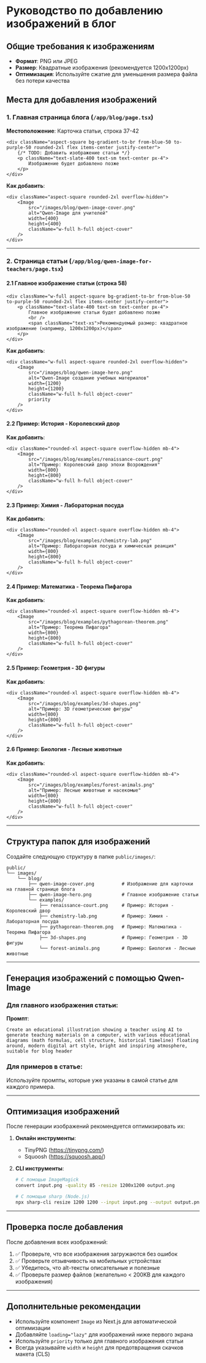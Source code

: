 # Руководство по добавлению изображений в блог

## Общие требования к изображениям

- **Формат**: PNG или JPEG
- **Размер**: Квадратные изображения (рекомендуется 1200x1200px)
- **Оптимизация**: Используйте сжатие для уменьшения размера файла без потери качества

## Места для добавления изображений

### 1. Главная страница блога (`/app/blog/page.tsx`)

**Местоположение**: Карточка статьи, строка 37-42

```tsx
<div className="aspect-square bg-gradient-to-br from-blue-50 to-purple-50 rounded-2xl flex items-center justify-center">
	{/* TODO: Добавить изображение статьи */}
	<p className="text-slate-400 text-sm text-center px-4">
		Изображение будет добавлено позже
	</p>
</div>
```

**Как добавить**:
```tsx
<div className="aspect-square rounded-2xl overflow-hidden">
	<Image
		src="/images/blog/qwen-image-cover.png"
		alt="Qwen-Image для учителей"
		width={400}
		height={400}
		className="w-full h-full object-cover"
	/>
</div>
```

---

### 2. Страница статьи (`/app/blog/qwen-image-for-teachers/page.tsx`)

#### 2.1 Главное изображение статьи (строка 58)

```tsx
<div className="w-full aspect-square bg-gradient-to-br from-blue-50 to-purple-50 rounded-2xl flex items-center justify-center">
	<p className="text-slate-400 text-sm text-center px-4">
		Главное изображение статьи будет добавлено позже
		<br />
		<span className="text-xs">Рекомендуемый размер: квадратное изображение (например, 1200x1200px)</span>
	</p>
</div>
```

**Как добавить**:
```tsx
<div className="w-full aspect-square rounded-2xl overflow-hidden">
	<Image
		src="/images/blog/qwen-image-hero.png"
		alt="Qwen-Image создание учебных материалов"
		width={1200}
		height={1200}
		className="w-full h-full object-cover"
		priority
	/>
</div>
```

#### 2.2 Пример: История - Королевский двор

**Как добавить**:
```tsx
<div className="rounded-xl aspect-square overflow-hidden mb-4">
	<Image
		src="/images/blog/examples/renaissance-court.png"
		alt="Пример: Королевский двор эпохи Возрождения"
		width={800}
		height={800}
		className="w-full h-full object-cover"
	/>
</div>
```

#### 2.3 Пример: Химия - Лабораторная посуда

**Как добавить**:
```tsx
<div className="rounded-xl aspect-square overflow-hidden mb-4">
	<Image
		src="/images/blog/examples/chemistry-lab.png"
		alt="Пример: Лабораторная посуда и химическая реакция"
		width={800}
		height={800}
		className="w-full h-full object-cover"
	/>
</div>
```

#### 2.4 Пример: Математика - Теорема Пифагора

**Как добавить**:
```tsx
<div className="rounded-xl aspect-square overflow-hidden mb-4">
	<Image
		src="/images/blog/examples/pythagorean-theorem.png"
		alt="Пример: Теорема Пифагора"
		width={800}
		height={800}
		className="w-full h-full object-cover"
	/>
</div>
```

#### 2.5 Пример: Геометрия - 3D фигуры

**Как добавить**:
```tsx
<div className="rounded-xl aspect-square overflow-hidden mb-4">
	<Image
		src="/images/blog/examples/3d-shapes.png"
		alt="Пример: 3D геометрические фигуры"
		width={800}
		height={800}
		className="w-full h-full object-cover"
	/>
</div>
```

#### 2.6 Пример: Биология - Лесные животные

**Как добавить**:
```tsx
<div className="rounded-xl aspect-square overflow-hidden mb-4">
	<Image
		src="/images/blog/examples/forest-animals.png"
		alt="Пример: Лесные животные и насекомые"
		width={800}
		height={800}
		className="w-full h-full object-cover"
	/>
</div>
```

---

## Структура папок для изображений

Создайте следующую структуру в папке `public/images/`:

```
public/
└── images/
    └── blog/
        ├── qwen-image-cover.png          # Изображение для карточки на главной странице блога
        ├── qwen-image-hero.png           # Главное изображение статьи
        └── examples/
            ├── renaissance-court.png     # Пример: История - Королевский двор
            ├── chemistry-lab.png         # Пример: Химия - Лабораторная посуда
            ├── pythagorean-theorem.png   # Пример: Математика - Теорема Пифагора
            ├── 3d-shapes.png             # Пример: Геометрия - 3D фигуры
            └── forest-animals.png        # Пример: Биология - Лесные животные
```

---

## Генерация изображений с помощью Qwen-Image

### Для главного изображения статьи:

**Промпт**:
```
Create an educational illustration showing a teacher using AI to generate teaching materials on a computer, with various educational diagrams (math formulas, cell structure, historical timeline) floating around, modern digital art style, bright and inspiring atmosphere, suitable for blog header
```

### Для примеров в статье:

Используйте промпты, которые уже указаны в самой статье для каждого примера.

---

## Оптимизация изображений

После генерации изображений рекомендуется оптимизировать их:

1. **Онлайн инструменты**:
   - TinyPNG (https://tinypng.com/)
   - Squoosh (https://squoosh.app/)

2. **CLI инструменты**:
   ```bash
   # С помощью ImageMagick
   convert input.png -quality 85 -resize 1200x1200 output.png

   # С помощью sharp (Node.js)
   npx sharp-cli resize 1200 1200 --input input.png --output output.png
   ```

---

## Проверка после добавления

После добавления всех изображений:

1. ✅ Проверьте, что все изображения загружаются без ошибок
2. ✅ Проверьте отзывчивость на мобильных устройствах
3. ✅ Убедитесь, что alt-тексты описательные и полезные
4. ✅ Проверьте размер файлов (желательно < 200KB для каждого изображения)

---

## Дополнительные рекомендации

- Используйте компонент `Image` из Next.js для автоматической оптимизации
- Добавляйте `loading="lazy"` для изображений ниже первого экрана
- Используйте `priority` только для главного изображения статьи
- Всегда указывайте `width` и `height` для предотвращения скачков макета (CLS)
